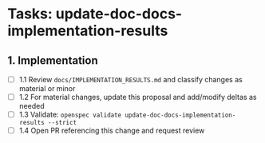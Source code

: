 # Tasks: update-doc-docs-implementation-results

## 1. Implementation

- [ ] 1.1 Review `docs/IMPLEMENTATION_RESULTS.md` and classify changes as material or minor
- [ ] 1.2 For material changes, update this proposal and add/modify deltas as needed
- [ ] 1.3 Validate: `openspec validate update-doc-docs-implementation-results --strict`
- [ ] 1.4 Open PR referencing this change and request review
